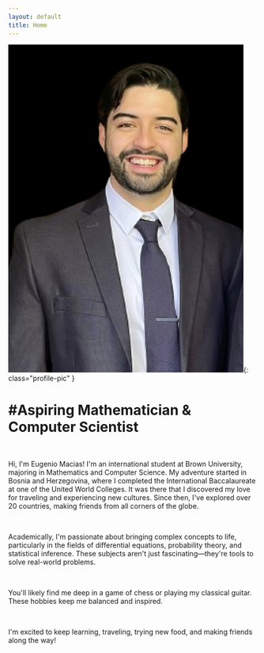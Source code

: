 ```yaml
---
layout: default
title: Home
---
```

![Profile Picture](/assets/images/gportfolio_profile_picture.png){: class="profile-pic" }
<div class="center">
    <h1>#Aspiring Mathematician & Computer Scientist</h1>
</div>
<br>
<p class="animated-text">Hi, I'm Eugenio Macias! I'm an international student at Brown University, majoring in Mathematics and Computer Science. My adventure started in Bosnia and Herzegovina, where I completed the International Baccalaureate at one of the United World Colleges. It was there that I discovered my love for traveling and experiencing new cultures. Since then, I've explored over 20 countries, making friends from all corners of the globe.</p>
<br>

<p class="animated-text">Academically, I'm passionate about bringing complex concepts to life, particularly in the fields of differential equations, probability theory, and statistical inference. These subjects aren't just fascinating—they're tools to solve real-world problems.</p>
<br>

<p class="animated-text">You'll likely find me deep in a game of chess or playing my classical guitar. These hobbies keep me balanced and inspired.</p>
<br>

<p class="animated-text">I'm excited to keep learning, traveling, trying new food, and making friends along the way!</p>
<br><br><br><br><br>

